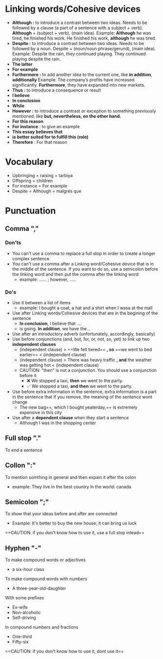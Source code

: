# Linking words/Cohesive devices

- **Although :** to introduce a contrast between two ideas. Needs to be followed by a clause (a part of a sentence with a subject + verb). **Although** + (subject + verb), (main idea). 
  Example: **Although** he was tired, he finished his work.
  He finished his work, **although** he was tired.
- **Despite :** to introduce a contrast between two ideas. Needs to be followed by a noun. Despite + (noun/noun phrase/gerund), (main idea).
  Example: Despite the rain, they continued playing.
  They continued playing despite the rain.
- **The latter**
- **For example**
- **Furthermore :** to add another idea to the current one, like **in addition**, **additionally** 
  Example: The company’s profits have increased significantly. **Furthermore**, they have expanded into new markets.
- **Thus :** to introduce a consequence or result
- **I believe**
- **In conclusion**
- **While**
- **However :** to introduce a contrast or exception to something previously mentioned. like **but, nevertheless, on the other hand.**
- **For this reason**
- **For instance** : to give an example
- **This essay believes that**
- **is better suited for to fulfill this (role)**
- **Therefore** : For that reason
# Vocabulary

- Upbringing = raising = tarbiya
- Offspring = children 
- For instance = For example
- Despite = Although = malgrés que

# Punctuation

## Comma ","

### Don'ts
- You can't use a comma to replace a full stop in order to create a longer complex sentence
- You can't use a comma after a Linking word/Cohesive device that is in the middle of the sentence. If you want to do so, use a semicolon before the linking word and then put the comma after the linking word
	- example: ...... ; however, .....
### Do's
- Use it between a list of items
	- example: I bought a coat, a hat and a shirt when I wasa at the mall
-  Use after Linking words/Cohesive devices that are in the begining of the sentence
	- **In conclusion**, I believe that ....
	- is going. **In addition**, we have the...
- Use after an introductory adverb (unfortunately, accordingly, basically)
- Use before conjunctions (and, but, for, or, not, so, yet) to link up two **independent clauses**
	- (independent clause) > ==We felt tiered== **, so** ==we went to bed earlier== < (independent clause)
	- (independent clause) > There was heavy traffic **, and** the weather was getting hot < (independent clause)
	- CAUTION: "then" is not a conjunction. You should use a conjunction before it 
		- ❌ We stopped a taxi, **then** we went to the party.
		- ✅ We stopped a taxi, **and then** we went to the party.
- Use before extra information in the sentence,  extra information is a part in the sentence that if you remove, the meaning of the sentence wont change
	- The new bag==, which I bought yeaterday,== is extremely expensive in this city
- Use after a **dependent clause** when they start a sentence
	- Although I was in the shopping center

## Full stop "."

To end a sentence

## Collon ":"

To mention somthing in general and then expain it after the colon
- example: They live in the best country in the world: canada

## Semicolon ";"

To show that your ideas before and after are connected
- Example: It's better to buy the new house; it can bring us luck

==CAUTION: if you don't know how to use it, use a full stop intead==


## Hyphen "-"

To make compound words or adjectives
- a six-hour class

To make compound words with numbers
- A three-year-old-daughter

With some prefixes
- Ex-wife
- Non-alcoholic
- Self-driving

In compound numbers and fractions
- One-third
- Fifty-six

==CAUTION: if you don't know how to use it, dont use it==